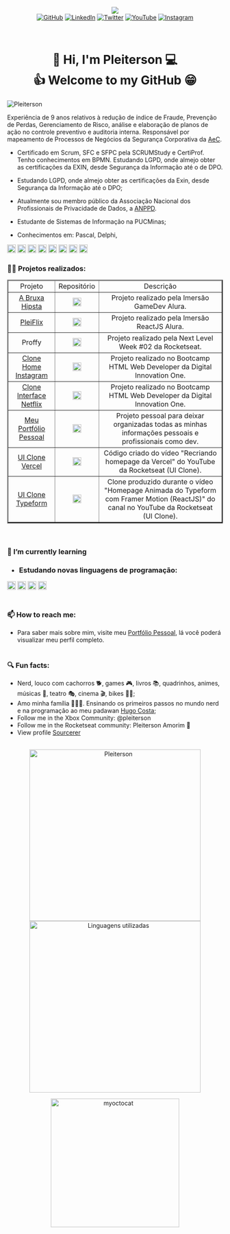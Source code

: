 <!--Banner session-->
<!-- <p align="center"><img src="https://imgur.com/jSBcQQe.png"/><br> -->
<p align="center"><img src="https://i.imgur.com/uTk6zzB.png"/><br>
<!-- Badges session -->
<a href="https://github.com/Pleiterson" target="_blank" rel="noopener noreferrer"><img src="https://img.shields.io/badge/-GitHub-000?style=flat-square&logo=Github&logoColor=white&link" alt="GitHub"></a>
<a href="https://www.linkedin.com/in/pleiterson" target="_blank" rel="noopener noreferrer"><img src="https://img.shields.io/badge/LinkedIn-%230077B5.svg?&style=flat-square&logo=linkedin&logoColor=white" alt="LinkedIn"></a>
<a href="https://twitter.com/pleiterson" target="_blank" rel="noopener noreferrer"><img src="https://img.shields.io/badge/Twitter-%2303A9F4.svg?&style=flat-square&logo=twitter&logoColor=white" alt="Twitter"></a>
<a href="https://www.youtube.com/user/pleiterson" target="_blank" rel="noopener noreferrer"><img src="https://img.shields.io/badge/-Youtube-FF0000?style=flat-square&labelColor=FF0000&logo=youtube&logoColor=white" alt="YouTube"></a>
<a href="https://www.instagram.com/pleiterson/" target="_blank" rel="noopener noreferrer"><img src="https://img.shields.io/badge/Instagram-%23E4405F.svg?&style=flat-square&logo=instagram&logoColor=white" alt="Instagram"></a>
</p><br>

<!--About session-->
<h1 align="center">👋 Hi, I'm Pleiterson 💻<br>👍 Welcome to my GitHub 😁</h1>

<!--
<p align="left"><img src="https://komarev.com/ghpvc/?username=Pleiterson" alt="Pleiterson"/></p> -->
<p align="left"><img src="https://visitor-badge.laobi.icu/badge?page_id=Pleiterson" alt="Pleiterson"/></p>

Experiência de 9 anos relativos à redução de índice de Fraude, Prevenção de Perdas, Gerenciamento de Risco, análise e elaboração de planos de ação no controle preventivo e auditoria interna. Responsável por mapeamento de Processos de Negócios da Segurança Corporativa da [AeC](https://www.aec.com.br).

- Certificado em Scrum, SFC e SFPC pela SCRUMStudy e CertiProf. Tenho conhecimentos em BPMN. Estudando LGPD, onde almejo obter as certificações da EXIN, desde Segurança da Informação até o de DPO.
- Estudando LGPD, onde almejo obter as certificações da Exin, desde Segurança da Informação até o DPO;
- Atualmente sou membro público da Associação Nacional dos Profissionais de Privacidade de Dados, a [ANPPD](https://anppd.org).

- Estudante de Sistemas de Informação na PUCMinas;
- Conhecimentos em: Pascal, Delphi, 
<span>
  <img src="https://devicons.github.io/devicon/devicon.git/icons/visualstudio/visualstudio-plain.svg" alt="Visual Basic" title="Visual Basic" width="20" height="20"/>
  <img src="https://devicons.github.io/devicon/devicon.git/icons/cplusplus/cplusplus-original.svg" alt="C++" title="C++" width="20" height="20"/>
  <img src="https://devicons.github.io/devicon/devicon.git/icons/csharp/csharp-original.svg" alt="C#" title="C#" width="20" height="20"/>
  <img src="https://devicons.github.io/devicon/devicon.git/icons/mysql/mysql-original.svg" alt="SQL" title="SQL" width="20" height="20"/>
  <img src="https://devicons.github.io/devicon/devicon.git/icons/git/git-original.svg" alt="Git" title="Git" width="20" height="20"/>
  <img src="https://devicons.github.io/devicon/devicon.git/icons/html5/html5-original-wordmark.svg" alt="HTML5" title="HTML5" width="20" height="20"/>
  <img src="https://devicons.github.io/devicon/devicon.git/icons/css3/css3-original-wordmark.svg" alt="CSS3" title="CSS3" width="20" height="20"/>
  <img src="https://devicons.github.io/devicon/devicon.git/icons/javascript/javascript-original.svg" alt="JavaScript" title="JavaScript" width="20" height="20"/>
</span>

<h3>👨‍💻 Projetos realizados:</h3>

<table border ="2">
  <thead align="center">
    <tr>
      <td>Projeto</td>
      <td>Repositório</td>
      <td>Descrição</td>
    </tr>
  </thead>
  <tbody align="center">
    <tr>
      <td><a href="https://abruxahipsta.vercel.app/" target="_blank" rel="noopener noreferrer">A Bruxa Hipsta</a></td>
      <td><a href="https://github.com/Pleiterson/imersaogamedev-javascript" target="blank"><img src="https://devicons.github.io/devicon/devicon.git/icons/github/github-original.svg" alt="GitHub" height="20" width="20" /></a></td>
      <td>Projeto realizado pela Imersão GameDev Alura.</td>
    </tr>
    <tr>
      <td><a href="https://pleiflix.vercel.app" target="_blank" rel="noopener noreferrer">PleiFlix</a></td>
      <td><a href="https://github.com/Pleiterson/imersaoreactjs-reactjs-pleiflix" target="blank"><img src="https://devicons.github.io/devicon/devicon.git/icons/github/github-original.svg" alt="GitHub" height="20" width="20" /></a></td>
      <td>Projeto realizado pela Imersão ReactJS Alura.</td>
    </tr>
    <tr>
      <td>Proffy</a></td>
      <td><a href="https://github.com/Pleiterson/nlw2-discovery-proffy" target="blank"><img src="https://devicons.github.io/devicon/devicon.git/icons/github/github-original.svg" alt="GitHub" height="20" width="20" /></a></td>
      <td>Projeto realizado pela Next Level Week #02 da Rocketseat.</td>
    </tr>
    <tr>
      <td><a href="https://clone-instagram.vercel.app/" target="_blank" rel="noopener noreferrer">Clone Home Instagram</a></td>
      <td><a href="https://github.com/Pleiterson/clone-home-instagram-html-css" target="blank"><img src="https://devicons.github.io/devicon/devicon.git/icons/github/github-original.svg" alt="GitHub" height="20" width="20" /></a></td>
      <td>Projeto realizado no Bootcamp HTML Web Developer da Digital Innovation One.</td>
    </tr>
    <tr>
      <td><a href="https://clone-netflix.vercel.app/" target="_blank" rel="noopener noreferrer">Clone Interface Netflix</a></td>
      <td><a href="https://github.com/Pleiterson/clone-interface-netflix-html-css-js" target="blank"><img src="https://devicons.github.io/devicon/devicon.git/icons/github/github-original.svg" alt="GitHub" height="20" width="20" /></a></td>
      <td>Projeto realizado no Bootcamp HTML Web Developer da Digital Innovation One.</td>
    </tr>
    <tr>
      <td><a href="https://pleiterson.vercel.app/" target="_blank" rel="noopener noreferrer">Meu Portfólio Pessoal</a></td>
      <td><a href="https://github.com/Pleiterson/my-personal-portfolio" target="blank"><img src="https://devicons.github.io/devicon/devicon.git/icons/github/github-original.svg" alt="GitHub" height="20" width="20" /></a></td>
      <td>Projeto pessoal para deixar organizadas todas as minhas informações pessoais e profissionais como dev.</td>
    </tr>
    <tr>
      <td><a href="https://uiclone-vercel.vercel.app/" target="_blank" rel="noopener noreferrer">UI Clone Vercel</a></td>
      <td><a href="https://github.com/Pleiterson/ui-clone-vercel-rocketseat" target="blank"><img src="https://devicons.github.io/devicon/devicon.git/icons/github/github-original.svg" alt="GitHub" height="20" width="20" /></a></td>
      <td>Código criado do vídeo "Recriando homepage da Vercel" do YouTube da Rocketseat (UI Clone).</td>
    </tr>
    <tr>
      <td><a href="https://uiclone-typeform.vercel.app/" target="_blank" rel="noopener noreferrer">UI Clone Typeform</a></td>
      <td><a href="https://github.com/Pleiterson/ui-clone-typeform-rocketseat" target="blank"><img src="https://devicons.github.io/devicon/devicon.git/icons/github/github-original.svg" alt="GitHub" height="20" width="20" /></a></td>
      <td>Clone produzido durante o vídeo "Homepage Animada do Typeform com Framer Motion (ReactJS)" do canal no YouTube da Rocketseat (UI Clone).</td>
    </tr>
  </tbody>
</table><br>

<h3>🌱 I’m currently learning<h3>

- Estudando novas linguagens de programação: 
<span>
  <img src="https://devicons.github.io/devicon/devicon.git/icons/nodejs/nodejs-original.svg" alt="NodeJS" width="20" height="20"/>
  <img src="https://devicons.github.io/devicon/devicon.git/icons/react/react-original-wordmark.svg" alt="ReactJS" width="20" height="20"/>
  <img src="https://devicons.github.io/devicon/devicon.git/icons/python/python-original.svg" alt="Python" width="20" height="20"/>
  <img src="https://devicons.github.io/devicon/devicon.git/icons/php/php-original.svg" alt="php" width="20" height="20"/>
</span><br><br>

<h3>📫 How to reach me:</h3>

- Para saber mais sobre mim, visite meu [Portfólio Pessoal](https://pleiterson.vercel.app/), lá você poderá visualizar meu perfil completo.<br><br>

<h3>🔍 Fun facts:</h3>

- Nerd, louco com cachorros 🐕, games 🎮, livros 📚, quadrinhos, animes, músicas 🎼, teatro 🎭, cinema 🎬, bikes 🚵‍♂️;
- Amo minha família 👨‍👩‍👦. Ensinando os primeiros passos no mundo nerd e na programação ao meu padawan [Hugo Costa](https://github.com/hugocsantos);
- Follow me in the Xbox Community: @pleiterson
- Follow me in the Rocketseat community: Pleiterson Amorim 🚀
- View profile [Sourcerer](https://sourcerer.io/pleiterson)<br><br>

<p align="center">
  <img width="400" src="https://github-readme-stats.pleiterson.vercel.app/api?username=Pleiterson&show_icons=true&theme=vue-dark" alt="Pleiterson"/>
  <img width="400" src="https://github-readme-stats.pleiterson.vercel.app/api/top-langs?username=Pleiterson&layout=compact&theme=vue-dark" alt="Linguagens utilizadas">
</p>

<p align="center"><img src="https://octocat-generator-assets.githubusercontent.com/my-octocat-1596034333343.png" alt="myoctocat" height="300" width="300"></p>

<!--
**Pleiterson/Pleiterson** is a ✨ _special_ ✨ repository because its `README.md` (this file) appears on your GitHub profile.

Here are some ideas to get you started:

- 🔭 I’m currently working on ...
- 👯 I’m looking to collaborate on ...
- 🤔 I’m looking for help with ...
- 💬 Ask me about ...
- 😄 Pronouns: ...
-->
